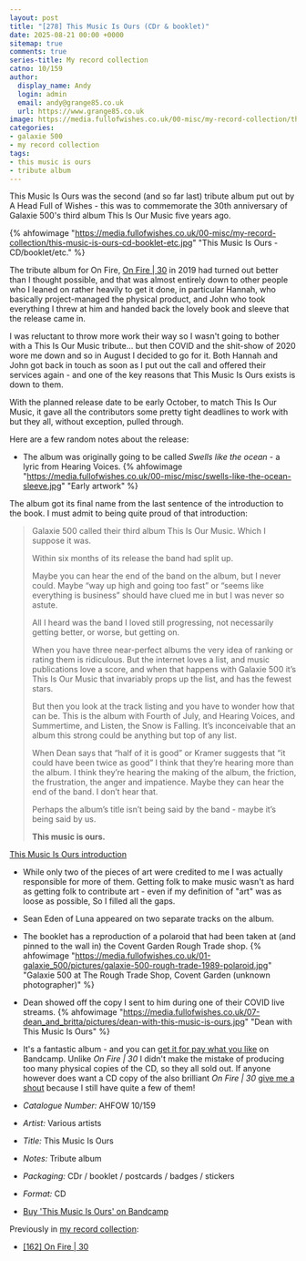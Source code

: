```yaml
---
layout: post
title: "[278] This Music Is Ours (CDr & booklet)"
date: 2025-08-21 00:00 +0000
sitemap: true
comments: true
series-title: My record collection
catno: 10/159
author:
  display_name: Andy
  login: admin
  email: andy@grange85.co.uk
  url: https://www.grange85.co.uk
image: https://media.fullofwishes.co.uk/00-misc/my-record-collection/this-music-is-ours-cd-booklet-etc.jpg
categories:
- galaxie 500
- my record collection
tags:
- this music is ours
- tribute album
---
```

This Music Is Ours was the second (and so far last) tribute album put out by A Head Full of Wishes - this was to commemorate the 30th anniversary of Galaxie 500's third album This Is Our Music five years ago.

{% ahfowimage "https://media.fullofwishes.co.uk/00-misc/my-record-collection/this-music-is-ours-cd-booklet-etc.jpg" "This Music Is Ours - CD/booklet/etc." %}

The tribute album for On Fire, [On Fire \| 30](/2024/07/22/my-record-collection-155-on-fire-30/) in 2019 had turned out better than I thought possible, and that was almost entirely down to other people who I leaned on rather heavily to get it done, in particular Hannah, who basically project-managed the physical product, and John who took everything I threw at him and handed back the lovely book and sleeve that the release came in.

I was reluctant to throw more work their way so I wasn't going to bother with a This Is Our Music tribute... but then COVID and the shit-show of 2020 wore me down and so in August I decided to go for it. Both Hannah and John got back in touch as soon as I put out the call and offered their services again - and one of the key reasons that This Music Is Ours exists is down to them.

With the planned release date to be early October, to match This Is Our Music, it gave all the contributors some pretty tight deadlines to work with but they all, without exception, pulled through.

Here are a few random notes about the release:

 - The album was originally going to be called _Swells like the ocean_ - a lyric from Hearing Voices.
{% ahfowimage "https://media.fullofwishes.co.uk/00-misc/misc/swells-like-the-ocean-sleeve.jpg" "Early artwork" %}

The album got its final name from the last sentence of the introduction to the book. I must admit to being quite proud of that introduction:

<blockquote>
<p>Galaxie 500 called their third album This Is Our Music. Which I suppose it was.</p>

<p>Within six months of its release the band had split up.</p>

<p>Maybe you can hear the end of the band on the album, but I never could. Maybe “way up high and going too fast” or “seems like everything is business” should have clued me in but I was never so astute.</p>

<p>All I heard was the band I loved still progressing, not necessarily getting better, or worse, but getting on.</p>

<p>When you have three near-perfect albums the very idea of ranking or rating them is ridiculous. But the internet loves a list, and music publications love a score, and when that happens with Galaxie 500 it’s This Is Our Music that invariably props up the list, and has the fewest stars.</p>

<p>But then you look at the track listing and you have to wonder how that can be. This is the album with Fourth of July, and Hearing Voices, and Summertime, and Listen, the Snow is Falling. It’s inconceivable that an album this strong could be anything but top of any list.</p>

<p>When Dean says that “half of it is good” or Kramer suggests that “it could have been twice as good” I think that they’re hearing more than the album. I think they’re hearing the making of the album, the friction, the frustration, the anger and impatience. Maybe they can hear the end of the band. I don’t hear that.</p>

<p>Perhaps the album’s title isn’t being said by the band - maybe it’s being said by us.</p>

<p><strong>This music is ours.</strong>  </p>
</blockquote>
<p class="caption"><a href="https://aheadfullofwishes.bandcamp.com/album/this-music-is-ours">This Music Is Ours introduction</a></p>

 - While only two of the pieces of art were credited to me I was actually responsible for more of them. Getting folk to make music wasn't as hard as getting folk to contribute art - even if my definition of "art" was as loose as possible, So I filled all the gaps.

 - Sean Eden of Luna appeared on two separate tracks on the album.

 - The booklet has a reproduction of a polaroid that had been taken at (and pinned to the wall in) the Covent Garden Rough Trade shop.
 {% ahfowimage "https://media.fullofwishes.co.uk/01-galaxie_500/pictures/galaxie-500-rough-trade-1989-polaroid.jpg" "Galaxie 500 at The Rough Trade Shop, Covent Garden (unknown photographer)" %}

 - Dean showed off the copy I sent to him during one of their COVID live streams.
 {% ahfowimage "https://media.fullofwishes.co.uk/07-dean_and_britta/pictures/dean-with-this-music-is-ours.jpg" "Dean with This Music Is Ours" %}

 - It's a fantastic album - and you can [get it for pay what you like](https://aheadfullofwishes.bandcamp.com/album/this-music-is-ours) on Bandcamp. Unlike _On Fire \| 30_ I didn't make the mistake of producing too many physical copies of the CD, so they all sold out. If anyone however does want a CD copy of the also brilliant _On Fire \| 30_ [give me a shout](/contact/) because I still have quite a few of them!

 - *Catalogue Number:* AHFOW 10/159
 - *Artist:* Various artists
 - *Title:* This Music Is Ours
 - *Notes:* Tribute album
 - *Packaging:* CDr / booklet / postcards / badges / stickers
 - *Format:* CD
 - [Buy 'This Music Is Ours' on Bandcamp](https://aheadfullofwishes.bandcamp.com/album/this-music-is-ours)

Previously in [my record collection](/category/my-record-collection):
 - [[162] On Fire \| 30](/2024/07/22/my-record-collection-155-on-fire-30/)
